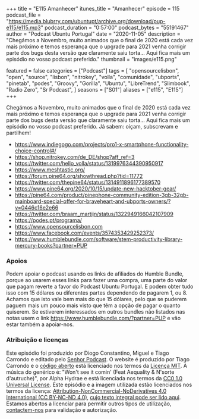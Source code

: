 +++
title = "E115 Amanhecer"
itunes_title = "Amanhecer"
episode = 115
podcast_file = "https://media.blubrry.com/ubuntupt/archive.org/download/pup-e115/e115.mp3"
podcast_duration = "0:57:00"
podcast_bytes = "55191467"
author = "Podcast Ubuntu Portugal"
date = "2020-11-05"
description = "Chegámos a Novembro, muito animados que o final de 2020 está cada vez mais próximo e temos esperança que o upgrade para 2021 venha corrigir parte dos bugs desta versão que claramente saiu torta… Aqui fica mais um episódio no vosso podcast preferido."
thumbnail = "images/e115.png"

featured = false
categories = ["Podcast"]
tags = [
  "opensourcelisbon",
  "open",
  "source",
  "lisbon",
  "nitrokey",
  "volla",
  "comunidade",
  "ubports",
  "pinetab",
  "podes",
  "Groovy",
  "Gorilla",
  "Ubuntu",
  "LibreTrend",
  "Slimbook",
  "Radio Zero",
  "Sr Podcast",
]
seasons = ["S01"]
aliases = ["e115", "E115"]
+++

Chegámos a Novembro, muito animados que o final de 2020 está cada vez mais próximo e temos esperança que o upgrade para 2021 venha corrigir parte dos bugs desta versão que claramente saiu torta… Aqui fica mais um episódio no vosso podcast preferido.
Já sabem: oiçam, subscrevam e partilhem!

* https://www.indiegogo.com/projects/pro1-x-smartphone-functionality-choice-control#/
* https://shop.nitrokey.com/de_DE/shop?aff_ref=3
* https://twitter.com/hello_volla/status/1319976344390950917
* https://www.meshtastic.org/
* https://forum.pine64.org/showthread.php?tid=11772
* https://twitter.com/thepine64/status/1314911896177389570
* https://www.pine64.org/2020/10/15/update-new-hacktober-gear/
* https://pine64.com/product/pinephone-community-edition-3gb-32gb-mainboard-special-offer-for-braveheart-and-ubports-owners/?v=0446c16e2e66
* https://twitter.com/braam_martijn/status/1322949166042107909
* https://podes.pt/programa/
* https://www.opensourcelisbon.com
* https://www.facebook.com/events/3574353429252373/
* https://www.humblebundle.com/software/stem-productivity-library-mercury-books?partner=PUP



### Apoios
Podem apoiar o podcast usando os links de afiliados do Humble Bundle, porque ao usarem esses links para fazer uma compra, uma parte do valor que pagam reverte a favor do Podcast Ubuntu Portugal.
E podem obter tudo isso com 15 dólares ou diferentes partes dependendo de pagarem 1, ou 8.
Achamos que isto vale bem mais do que 15 dólares, pelo que se puderem paguem mais um pouco mais visto que têm a opção de pagar o quanto quiserem.
Se estiverem interessados em outros bundles não listados nas notas usem o link https://www.humblebundle.com/?partner=PUP e vão estar também a apoiar-nos.

### Atribuição e licenças
Este episódio foi produzido por Diogo Constantino, Miguel e Tiago Carrondo e editado pelo [Senhor Podcast](https://senhorpodcast.pt/).
O website é produzido por Tiago Carrondo e o [código aberto](https://gitlab.com/podcastubuntuportugal/website) está licenciado nos termos da [Licença MIT](https://gitlab.com/podcastubuntuportugal/website/main/LICENSE).
A música do genérico é: "Won't see it comin' (Feat Aequality & N'sorte d'autruche)", por Alpha Hydrae e está licenciada nos termos da [CC0 1.0 Universal License](https://creativecommons.org/publicdomain/zero/1.0/).
Este episódio e a imagem utilizada estão licenciados nos termos da licença: [Attribution-NonCommercial-NoDerivatives 4.0 International (CC BY-NC-ND 4.0)](https://creativecommons.org/licenses/by-nc-nd/4.0/), [cujo texto integral pode ser lido aqui](https://creativecommons.org/licenses/by-nc-nd/4.0/legalcode). Estamos abertos a licenciar para permitir outros tipos de utilização, [contactem-nos](https://podcastubuntuportugal.org/contactos) para validação e autorização.

